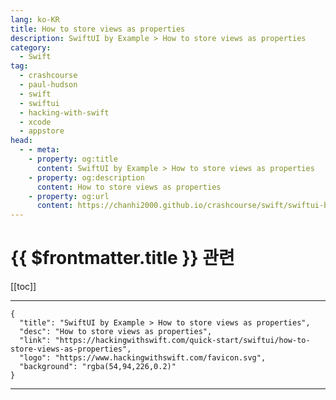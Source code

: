 ```yaml
---
lang: ko-KR
title: How to store views as properties
description: SwiftUI by Example > How to store views as properties
category:
  - Swift
tag: 
  - crashcourse
  - paul-hudson
  - swift
  - swiftui
  - hacking-with-swift
  - xcode
  - appstore
head:
  - - meta:
    - property: og:title
      content: SwiftUI by Example > How to store views as properties
    - property: og:description
      content: How to store views as properties
    - property: og:url
      content: https://chanhi2000.github.io/crashcourse/swift/swiftui-by-example/19-composing-view/how-to-store-views-as-properties.html
---
```


# {{ $frontmatter.title }} 관련

[[toc]]

---

```component VPCard
{
  "title": "SwiftUI by Example > How to store views as properties",
  "desc": "How to store views as properties",
  "link": "https://hackingwithswift.com/quick-start/swiftui/how-to-store-views-as-properties",
  "logo": "https://www.hackingwithswift.com/favicon.svg",
  "background": "rgba(54,94,226,0.2)"
}
```

---

<TagLinks />